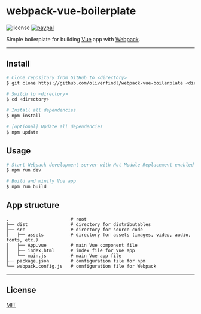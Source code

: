# webpack-vue-boilerplate

![license](https://img.shields.io/github/license/oliverfindl/webpack-vue-boilerplate.svg?style=flat)
[![paypal](https://img.shields.io/badge/donate-paypal-blue.svg?colorB=0070ba&style=flat)](https://paypal.me/oliverfindl)

Simple boilerplate for building [Vue](https://github.com/vuejs/vue) app with [Webpack](https://github.com/webpack/webpack).

---

## Install

```bash
# Clone repository from GitHub to <directory>
$ git clone https://github.com/oliverfindl/webpack-vue-boilerplate <directory>

# Switch to <directory>
$ cd <directory>

# Install all dependencies
$ npm install

# [optional] Update all dependencies
$ npm update
```

## Usage

```bash
# Start Webpack development server with Hot Module Replacement enabled
$ npm run dev

# Build and minify Vue app
$ npm run build
```

## App structure

```
.                       # root
├── dist                # directory for distributables 
├── src                 # directory for source code
│   ├── assets          # directory for assets (images, video, audio, fonts, etc.)
│   ├── App.vue         # main Vue component file
│   ├── index.html      # index file for Vue app
│   └── main.js         # main Vue app file
├── package.json        # configuration file for npm
└── webpack.config.js   # configuration file for Webpack
```

---

## License

[MIT](http://opensource.org/licenses/MIT)
